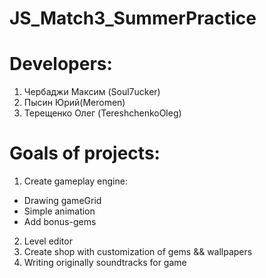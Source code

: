 # JS_Match3_SummerPractice

# Developers: 
1) Чербаджи Максим (Soul7ucker)
2) Пысин Юрий(Meromen)
3) Терещенко Олег (TereshchenkoOleg)

# Goals of projects:
1) Create gameplay engine:
  * Drawing gameGrid
  * Simple animation
  * Add bonus-gems
2) Level editor
3) Create shop with customization of gems && wallpapers
4) Writing originally soundtracks for game
